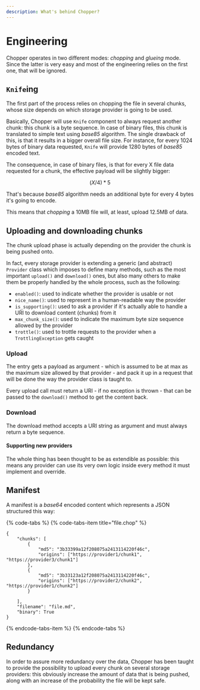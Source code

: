 ```yaml
---
description: What's behind Chopper?
---
```


# Engineering

Chopper operates in two different modes: _chopping_ and _glueing_ mode. Since the latter is very easy and most of the engineering relies on the first one, that will be ignored.

## `Knife`ing

The first part of the process relies on chopping the file in several chunks, whose size depends on which storage provider is going to be used.

Basically, Chopper will use `Knife` component to always request another chunk: this chunk is a byte sequence. In case of binary files, this chunk is translated to simple text using _base85_ algorithm. The single drawback of this, is that it results in a bigger overall file size. For instance, for every 1024 bytes of binary data requested, `Knife` will provide 1280 bytes of _base85_ encoded text.

The consequence, in case of binary files, is that for every X file data requested for a chunk, the effective payload will be slightly bigger:

$$
(X/4)*5
$$

That's because _base85_ algorithm needs an additional byte for every 4 bytes it's going to encode.

This means that _chopping_ a 10MB file will, at least, upload 12.5MB of data.

## Uploading and downloading chunks

The chunk upload phase is actually depending on the provider the chunk is being pushed onto.

In fact, every storage provider is extending a generic \(and abstract\) `Provider` class which imposes to define many methods, such as the most important `upload()` and `download()` ones, but also many others to make them be properly handled by the whole process, such as the following:

* `enabled()`: used to indicate whether the provider is usable or not
* `nice_name()`: used to represent in a human-readable way the provider
* `is_supporting()`: used to ask a provider if it's actually able to handle a URI to download content \(chunks\) from it
* `max_chunk_size()`: used to indicate the maximum byte size sequence allowed by the provider
* `trottle()`: used to trottle requests to the provider when a `TrottlingException` gets caught

### Upload

The entry gets a payload as argument - which is assumed to be at max as the maximum size allowed by that provider - and pack it up in a request that will be done the way the provider class is taught to.

Every upload call must return a URI - if no exception is thrown - that can be passed to the `download()` method to get the content back.

### Download

The download method accepts a URI string as argument and must always return a byte sequence.

#### Supporting new providers

The whole thing has been thought to be as extendible as possible: this means any provider can use its very own logic inside every method it must implement and override.

## Manifest

A manifest is a _base64_ encoded content which represents a JSON structured this way:

{% code-tabs %}
{% code-tabs-item title="file.chop" %}
```text
{
    "chunks": [
        {
            "md5": "3b33399a12f208075a2413114220f46c",
            "origins": ["https://provider1/chunk1", "https://provider3/chunk1"]
        },
        {
            "md5": "3b33123a12f208075a2413114220f46c",
            "origins": ["https://provider2/chunk2", "https://provider1/chunk2"]
        }

    ],
    "filename": "file.md",
    "binary": True
}
```
{% endcode-tabs-item %}
{% endcode-tabs %}

## Redundancy

In order to assure more redundancy over the data, Chopper has been taught to provide the possibility to upload every chunk on several storage providers: this obviously increase the amount of data that is being pushed, along with an increase of the probability the file will be kept safe.

